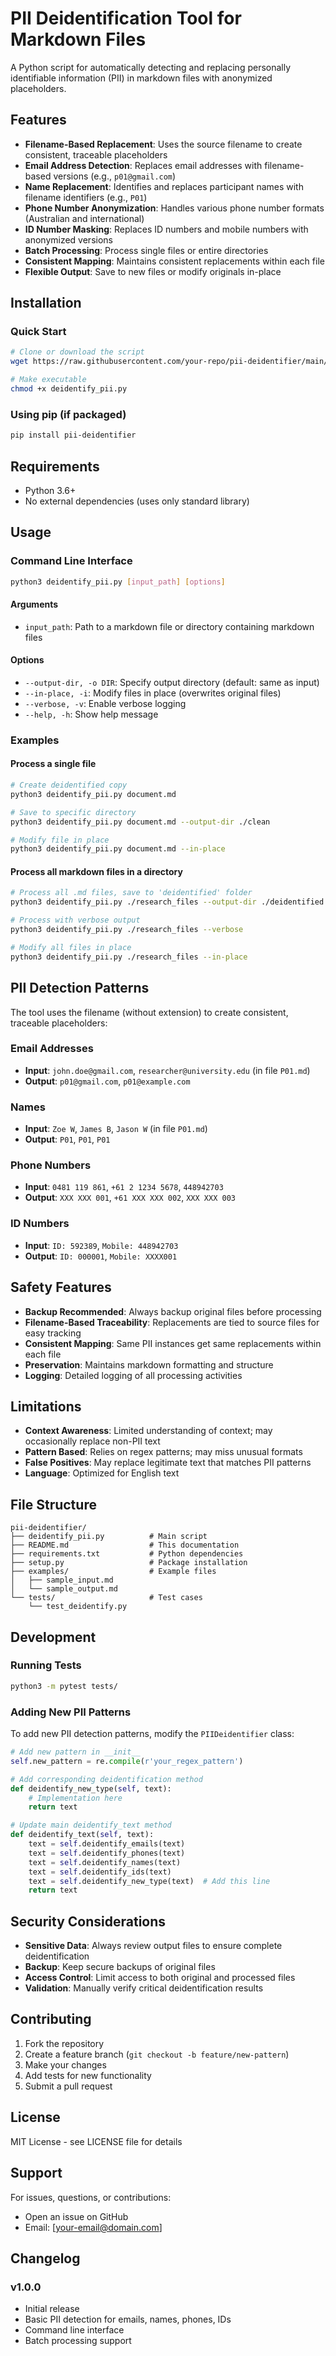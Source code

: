 # PII Deidentification Tool for Markdown Files

A Python script for automatically detecting and replacing personally identifiable information (PII) in markdown files with anonymized placeholders.

## Features

- **Filename-Based Replacement**: Uses the source filename to create consistent, traceable placeholders
- **Email Address Detection**: Replaces email addresses with filename-based versions (e.g., `p01@gmail.com`)
- **Name Replacement**: Identifies and replaces participant names with filename identifiers (e.g., `P01`)
- **Phone Number Anonymization**: Handles various phone number formats (Australian and international)
- **ID Number Masking**: Replaces ID numbers and mobile numbers with anonymized versions
- **Batch Processing**: Process single files or entire directories
- **Consistent Mapping**: Maintains consistent replacements within each file
- **Flexible Output**: Save to new files or modify originals in-place

## Installation

### Quick Start
```bash
# Clone or download the script
wget https://raw.githubusercontent.com/your-repo/pii-deidentifier/main/deidentify_pii.py

# Make executable
chmod +x deidentify_pii.py
```

### Using pip (if packaged)
```bash
pip install pii-deidentifier
```

## Requirements

- Python 3.6+
- No external dependencies (uses only standard library)

## Usage

### Command Line Interface

```bash
python3 deidentify_pii.py [input_path] [options]
```

#### Arguments
- `input_path`: Path to a markdown file or directory containing markdown files

#### Options
- `--output-dir, -o DIR`: Specify output directory (default: same as input)
- `--in-place, -i`: Modify files in place (overwrites original files)
- `--verbose, -v`: Enable verbose logging
- `--help, -h`: Show help message

### Examples

#### Process a single file
```bash
# Create deidentified copy
python3 deidentify_pii.py document.md

# Save to specific directory
python3 deidentify_pii.py document.md --output-dir ./clean

# Modify file in place
python3 deidentify_pii.py document.md --in-place
```

#### Process all markdown files in a directory
```bash
# Process all .md files, save to 'deidentified' folder
python3 deidentify_pii.py ./research_files --output-dir ./deidentified

# Process with verbose output
python3 deidentify_pii.py ./research_files --verbose

# Modify all files in place
python3 deidentify_pii.py ./research_files --in-place
```

## PII Detection Patterns

The tool uses the filename (without extension) to create consistent, traceable placeholders:

### Email Addresses
- **Input**: `john.doe@gmail.com`, `researcher@university.edu` (in file `P01.md`)
- **Output**: `p01@gmail.com`, `p01@example.com`

### Names
- **Input**: `Zoe W`, `James B`, `Jason W` (in file `P01.md`)
- **Output**: `P01`, `P01`, `P01`

### Phone Numbers
- **Input**: `0481 119 861`, `+61 2 1234 5678`, `448942703`
- **Output**: `XXX XXX 001`, `+61 XXX XXX 002`, `XXX XXX 003`

### ID Numbers
- **Input**: `ID: 592389`, `Mobile: 448942703`
- **Output**: `ID: 000001`, `Mobile: XXXX001`

## Safety Features

- **Backup Recommended**: Always backup original files before processing
- **Filename-Based Traceability**: Replacements are tied to source files for easy tracking
- **Consistent Mapping**: Same PII instances get same replacements within each file
- **Preservation**: Maintains markdown formatting and structure
- **Logging**: Detailed logging of all processing activities

## Limitations

- **Context Awareness**: Limited understanding of context; may occasionally replace non-PII text
- **Pattern Based**: Relies on regex patterns; may miss unusual formats
- **False Positives**: May replace legitimate text that matches PII patterns
- **Language**: Optimized for English text

## File Structure

```
pii-deidentifier/
├── deidentify_pii.py          # Main script
├── README.md                  # This documentation
├── requirements.txt           # Python dependencies
├── setup.py                   # Package installation
├── examples/                  # Example files
│   ├── sample_input.md
│   └── sample_output.md
└── tests/                     # Test cases
    └── test_deidentify.py
```

## Development

### Running Tests
```bash
python3 -m pytest tests/
```

### Adding New PII Patterns

To add new PII detection patterns, modify the `PIIDeidentifier` class:

```python
# Add new pattern in __init__
self.new_pattern = re.compile(r'your_regex_pattern')

# Add corresponding deidentification method
def deidentify_new_type(self, text):
    # Implementation here
    return text

# Update main deidentify_text method
def deidentify_text(self, text):
    text = self.deidentify_emails(text)
    text = self.deidentify_phones(text)
    text = self.deidentify_names(text)
    text = self.deidentify_ids(text)
    text = self.deidentify_new_type(text)  # Add this line
    return text
```

## Security Considerations

- **Sensitive Data**: Always review output files to ensure complete deidentification
- **Backup**: Keep secure backups of original files
- **Access Control**: Limit access to both original and processed files
- **Validation**: Manually verify critical deidentification results

## Contributing

1. Fork the repository
2. Create a feature branch (`git checkout -b feature/new-pattern`)
3. Make your changes
4. Add tests for new functionality
5. Submit a pull request

## License

MIT License - see LICENSE file for details

## Support

For issues, questions, or contributions:
- Open an issue on GitHub
- Email: [your-email@domain.com]

## Changelog

### v1.0.0
- Initial release
- Basic PII detection for emails, names, phones, IDs
- Command line interface
- Batch processing support